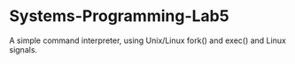 # Systems-Programming-Lab5
A simple command interpreter, using Unix/Linux fork() and exec() and Linux signals.
